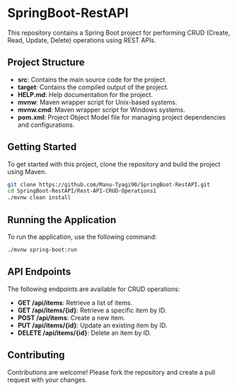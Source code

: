


# SpringBoot-RestAPI

This repository contains a Spring Boot project for performing CRUD (Create, Read, Update, Delete) operations using REST APIs.

## Project Structure

- **src**: Contains the main source code for the project.
- **target**: Contains the compiled output of the project.
- **HELP.md**: Help documentation for the project.
- **mvnw**: Maven wrapper script for Unix-based systems.
- **mvnw.cmd**: Maven wrapper script for Windows systems.
- **pom.xml**: Project Object Model file for managing project dependencies and configurations.

## Getting Started

To get started with this project, clone the repository and build the project using Maven.

```bash
git clone https://github.com/Manu-Tyagi90/SpringBoot-RestAPI.git
cd SpringBoot-RestAPI/Rest-API-CRUD-Operations1
./mvnw clean install
```

## Running the Application

To run the application, use the following command:

```bash
./mvnw spring-boot:run
```

## API Endpoints

The following endpoints are available for CRUD operations:

- **GET /api/items**: Retrieve a list of items.
- **GET /api/items/{id}**: Retrieve a specific item by ID.
- **POST /api/items**: Create a new item.
- **PUT /api/items/{id}**: Update an existing item by ID.
- **DELETE /api/items/{id}**: Delete an item by ID.

## Contributing

Contributions are welcome! Please fork the repository and create a pull request with your changes.

